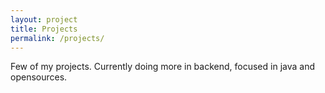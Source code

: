 ```yaml
---
layout: project
title: Projects
permalink: /projects/
---
```


Few of my projects. Currently doing more in backend, focused in java and opensources.
